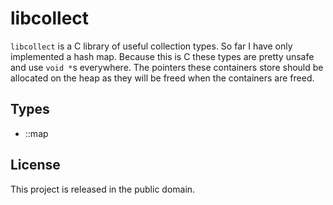 # libcollect

`libcollect` is a C library of useful collection types. So far I have only
implemented a hash map. Because this is C these types are pretty unsafe and use
`void *`s everywhere. The pointers these containers store should be allocated on
the heap as they will be freed when the containers are freed.

## Types

- ::map

## License

This project is released in the public domain.
